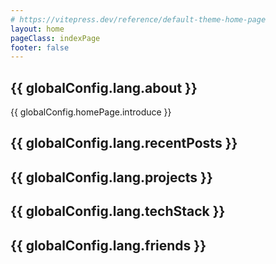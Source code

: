 ```yaml
---
# https://vitepress.dev/reference/default-theme-home-page
layout: home
pageClass: indexPage
footer: false
---
```


<FirstPage />

<div v-if="globalConfig.homePage.modules.about">
    <h2><Icon icon="ph:info-duotone" /> {{ globalConfig.lang.about }}</h2>
    {{ globalConfig.homePage.introduce }}
</div>

<div v-if="globalConfig.homePage.modules.recentPosts">
    <h2><Icon icon="ph:newspaper-duotone" /> {{ globalConfig.lang.recentPosts }}</h2>
    <div v-if="globalConfig.homePage.modules.lastMoment">
        <LastMoment />
    </div>
    <RecentPosts />
</div>

<div v-if="globalConfig.homePage.modules.projects">
    <h2><Icon icon="ph:projector-screen-chart-duotone" /> {{ globalConfig.lang.projects }}</h2>
    <Projects />
</div>

<div v-if="globalConfig.homePage.modules.techStack">
    <h2><Icon icon="ph:anchor-duotone" /> {{ globalConfig.lang.techStack }}</h2>
    <TechStack />
</div>

<div v-if="globalConfig.homePage.modules.friends">
    <h2><Icon icon="ph:person-arms-spread-duotone" /> {{ globalConfig.lang.friends }}</h2>
    <Friends />
</div>

<script setup lang="ts">
    import { globalConfig } from "#config";
</script>

<style>
    /* 同时显示两个头像看起来很乱所以隐藏掉一个小的 */
    .indexPage img.VPImage.logo {
        display: none
    }
</style>
